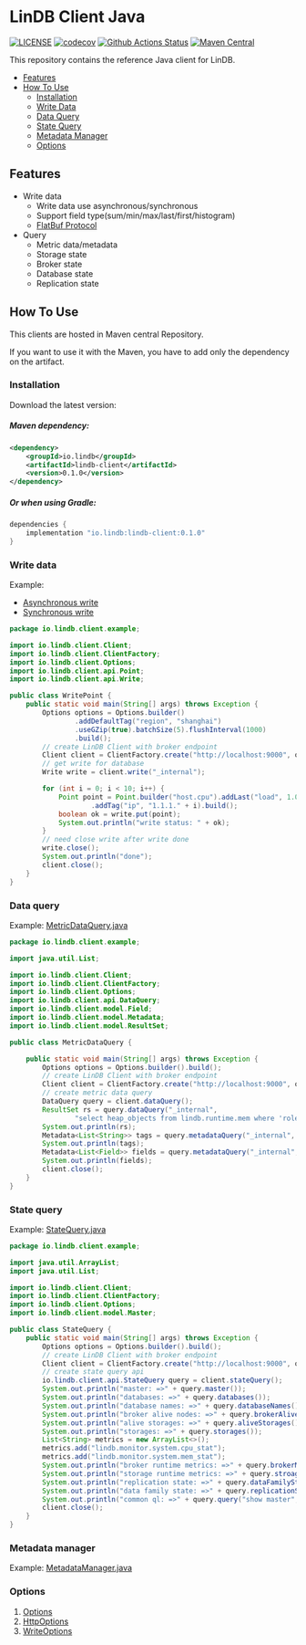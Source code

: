 # LinDB Client Java

[![LICENSE](https://img.shields.io/github/license/lindb/client_java)](https://github.com/lindb/client_java/blob/main/LICENSE)
[![codecov](https://codecov.io/gh/lindb/client_java/branch/main/graph/badge.svg)](https://codecov.io/gh/lindb/client_java)
[![Github Actions Status](https://github.com/lindb/client_java/workflows/LinDB%20Client%20Java%20CI/badge.svg)](https://github.com/lindb/client_java/actions?query=workflow%3A%22LinDB+Client+Java+CI%22)
[![Maven Central](https://img.shields.io/maven-central/v/io.lindb/lindb-client)](https://repo1.maven.org/maven2/io/lindb/)

This repository contains the reference Java client for LinDB.

- [Features](#features)
- [How To Use](#how-to-use)
  - [Installation](#installation)
  - [Write Data](#write-data)
  - [Data Query](#data-query)
  - [State Query](#state-query)
  - [Metadata Manager](#metadata-manager)
  - [Options](#options)

## Features

- Write data
  - Write data use asynchronous/synchronous
  - Support field type(sum/min/max/last/first/histogram)
  - [FlatBuf Protocol](https://github.com/lindb/common/blob/main/proto/v1/metrics.fbs)
- Query
  - Metric data/metadata
  - Storage state
  - Broker state
  - Database state
  - Replication state

## How To Use

This clients are hosted in Maven central Repository.

If you want to use it with the Maven, you have to add only the dependency on the artifact.

### Installation

Download the latest version:

##### Maven dependency:

```XML
<dependency>
    <groupId>io.lindb</groupId>
    <artifactId>lindb-client</artifactId>
    <version>0.1.0</version>
</dependency>
```
       
##### Or when using Gradle:

```groovy
dependencies {
    implementation "io.lindb:lindb-client:0.1.0"
}
```

### Write data

Example: 
- [Asynchronous write](./src/test/java/io/lindb/client/example/WritePoint.java)
- [Synchronous write](./src/test/java/io/lindb/client/example/BlockingWritePoint.java)

```java
package io.lindb.client.example;

import io.lindb.client.Client;
import io.lindb.client.ClientFactory;
import io.lindb.client.Options;
import io.lindb.client.api.Point;
import io.lindb.client.api.Write;

public class WritePoint {
	public static void main(String[] args) throws Exception {
		Options options = Options.builder()
				.addDefaultTag("region", "shanghai")
				.useGZip(true).batchSize(5).flushInterval(1000)
				.build();
		// create LinDB Client with broker endpoint
		Client client = ClientFactory.create("http://localhost:9000", options);
		// get write for database
		Write write = client.write("_internal");

		for (int i = 0; i < 10; i++) {
			Point point = Point.builder("host.cpu").addLast("load", 1.0)
					.addTag("ip", "1.1.1." + i).build();
			boolean ok = write.put(point);
			System.out.println("write status: " + ok);
		}
		// need close write after write done
		write.close();
		System.out.println("done");
		client.close();
	}
}
```

### Data query

Example: [MetricDataQuery.java](./src/test/java/io/lindb/client/example/MetricDataQuery.java)

```java
package io.lindb.client.example;

import java.util.List;

import io.lindb.client.Client;
import io.lindb.client.ClientFactory;
import io.lindb.client.Options;
import io.lindb.client.api.DataQuery;
import io.lindb.client.model.Field;
import io.lindb.client.model.Metadata;
import io.lindb.client.model.ResultSet;

public class MetricDataQuery {

	public static void main(String[] args) throws Exception {
		Options options = Options.builder().build();
		// create LinDB Client with broker endpoint
		Client client = ClientFactory.create("http://localhost:9000", options);
		// create metric data query
		DataQuery query = client.dataQuery();
		ResultSet rs = query.dataQuery("_internal",
				"select heap_objects from lindb.runtime.mem where 'role' in ('Broker') group by node");
		System.out.println(rs);
		Metadata<List<String>> tags = query.metadataQuery("_internal", "show tag keys from lindb.runtime.mem");
		System.out.println(tags);
		Metadata<List<Field>> fields = query.metadataQuery("_internal", "show fields from lindb.runtime.mem");
		System.out.println(fields);
		client.close();
	}
}
```

### State query

Example: [StateQuery.java](./src/test/java/io/lindb/client/example/StateQuery.java)

```java
package io.lindb.client.example;

import java.util.ArrayList;
import java.util.List;

import io.lindb.client.Client;
import io.lindb.client.ClientFactory;
import io.lindb.client.Options;
import io.lindb.client.model.Master;

public class StateQuery {
	public static void main(String[] args) throws Exception {
		Options options = Options.builder().build();
		// create LinDB Client with broker endpoint
		Client client = ClientFactory.create("http://localhost:9000", options);
		// create state query api
		io.lindb.client.api.StateQuery query = client.stateQuery();
		System.out.println("master: =>" + query.master());
		System.out.println("databases: =>" + query.databases());
		System.out.println("database names: =>" + query.databaseNames());
		System.out.println("broker alive nodes: =>" + query.brokerAliveNodes());
		System.out.println("alive storages: =>" + query.aliveStorages());
		System.out.println("storages: =>" + query.storages());
		List<String> metrics = new ArrayList<>();
		metrics.add("lindb.monitor.system.cpu_stat");
		metrics.add("lindb.monitor.system.mem_stat");
		System.out.println("broker runtime metrics: =>" + query.brokerMetrics(metrics));
		System.out.println("storage runtime metrics: =>" + query.stroageMetrics("/lindb-cluster", metrics));
		System.out.println("replication state: =>" + query.dataFamilyState("/lindb-cluster", "_internal"));
		System.out.println("data family state: =>" + query.replicationState("/lindb-cluster", "_internal"));
		System.out.println("common ql: =>" + query.query("show master", Master.class));
		client.close();
	}
}
```

### Metadata manager

Example: [MetadataManager.java](./src/test/java/io/lindb/client/example/MetadataManager.java)

### Options

1. [Options](./src/main/java/io/lindb/client/Options.java)
2. [HttpOptions](./src/main/java/io/lindb/client/internal/HttpOptions.java)
3. [WriteOptions](./src/main/java/io/lindb/client/api/WriteOptions.java)

